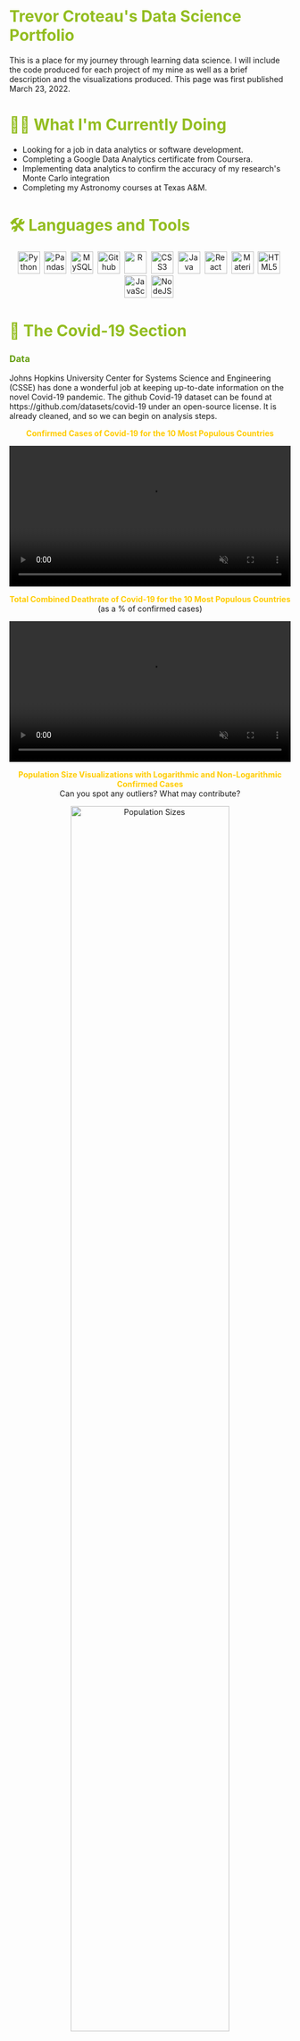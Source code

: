 <h1 style = "color:#93bd20"> Trevor Croteau's Data Science Portfolio </h1>
This is a place for my journey through learning data science. I will include the code produced for each project of my mine as well as a brief description and the visualizations produced. This page was first published March 23, 2022.
<h1 style = "color:#93bd20"> 👨‍💻 What I'm Currently Doing </h1>
<ul>
    <li>Looking for a job in data analytics or software development.</li>
    <li>Completing a Google Data Analytics certificate from Coursera.</li>
    <li>Implementing data analytics to confirm the accuracy of my research's Monte Carlo integration</li>
    <li>Completing my Astronomy courses at Texas A&M.</li>
</ul>
<h1 style = "color:#93bd20"> 🛠️ Languages and Tools </h1>
<div align="center">
    <img src="{{site.url}}/docs/assets/img/logos/python-original-wordmark.svg" title="Python" width="40" height="40"/>&nbsp;
    <img src="{{site.url}}/docs/assets/img/logos/pandas-original-wordmark.svg" title="Pandas" width="40" height="40"/>&nbsp;
    <img src="{{site.url}}/docs/assets/img/logos/mysql-original-wordmark.svg" title="MySQL" width="40" height="40"/>&nbsp;
    <img src="{{site.url}}/docs/assets/img/logos/github-original-wordmark.svg" title="Github" width="40" height="40"/>&nbsp;
    <img src="{{site.url}}/docs/assets/img/logos/r-original.svg" title="R" width="40" height="40"/>&nbsp;
    <img src="{{site.url}}/docs/assets/img/logos/css3-original-wordmark.svg"  title="CSS3" width="40" height="40"/>&nbsp;
    <img src="{{site.url}}/docs/assets/img/logos/java-original-wordmark.svg" title="Java" width="40" height="40"/>&nbsp;
    <img src="{{site.url}}/docs/assets/img/logos/react-original-wordmark.svg" title="React" width="40" height="40"/>&nbsp;
    <img src="{{site.url}}/docs/assets/img/logos/materialui-original.svg" title="Material UI" width="40" height="40"/>&nbsp;
    <img src="{{site.url}}/docs/assets/img/logos/html5-original-wordmark.svg" title="HTML5" width="40" height="40"/>&nbsp;
    <img src="{{site.url}}/docs/assets/img/logos/javascript-original.svg" title="JavaScript" width="40" height="40"/>&nbsp;
    <img src="{{site.url}}/docs/assets/img/logos/nodejs-original-wordmark.svg" title="NodeJS" width="40" height="40"/>&nbsp;
</div>
<h1 style = "color:#93bd20"> 🦠 The Covid-19 Section </h1>
<h3 style = "color:#659e10"> Data </h3>
Johns Hopkins University Center for Systems Science and Engineering (CSSE) has done a wonderful job at keeping up-to-date information on the novel Covid-19 pandemic. The github Covid-19 dataset can be found at https://github.com/datasets/covid-19 under an open-source license. It is already cleaned, and so we can begin on analysis steps.
<br>
<p align="center" style="color:#ffcc00">
    <b>Confirmed Cases of Covid-19 for the 10 Most Populous Countries</b>
</p>
<video autoplay loop muted playsinline width="100%">
    <source src="{{site.url}}/docs/assets/img/covid_confirmed.mp4" type="video/mp4">
</video>
<br>
<p align="center" style="margin-bottom:0; color:#ffcc00">
    <b>Total Combined Deathrate of Covid-19 for the 10 Most Populous Countries</b>
</p>
<p align="center" style="margin-top:0; paddding-top:0">(as a % of confirmed cases)</p>
<video autoplay loop muted playsinline width="100%">
    <source src="{{site.url}}/docs/assets/img/covid_deathrate.mp4" type="video/mp4">
</video>
<br>
<p align="center" style="margin-bottom:0; color:#ffcc00">
    <b>Population Size Visualizations with Logarithmic and Non-Logarithmic Confirmed Cases</b>
</p>
<p align="center" style="margin-top:0; paddding-top:0">Can you spot any outliers? What may contribute?</p>
<center>
    <img src="{{site.url}}/docs/assets/img/Population_Sizes.png" alt="Population Sizes" width="75%"/>
</center>

<h1 style = "color:#93bd20"> 🌊 The Sea Levels Section : </h1>
This is a project for a Climate Dashboard website: When published, this will be updated with its link. For now, we have simply demonstrations of what will be on the site.
<h3 style = "color:#659e10"> Changing Sea Level Animations </h3>
Although it is not made clear in the images, they run from 0ft change in sea level to a 10ft change in sea level. This is instead made clear via the website's UI.
<p align="center" style="color:#ffcc00"><b>Florida Bathtub Model (10 feet)</b></p>
<img src="{{site.url}}/FL_bathtub.gif" alt="Florida Bathtub Model" width="100%" style="display: inline; border-width: 0px;" />
<p align="center" style="color:#ffcc00"><b>Texas Bathtub Model (10 feet)</b></p>
<img src="{{site.url}}/TX_bathtub.gif" alt="Texas Bathtub Model" width="100%" style="display: inline; border-width: 0px;" />
<p align="center" style="color:#ffcc00"><b>New Jersey Bathtub Model (10 feet)</b></p>
<img src="{{site.url}}/NJ_bathtub.gif" alt="New Jersey Bathtub Model" width="100%" style="display: inline; border-width: 0px;" />
